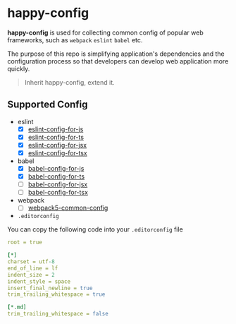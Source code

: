 # happy-config

**happy-config** is used for collecting common config of popular web frameworks, such as `webpack` `eslint` `babel` etc.

The purpose of this repo is simplifying application's dependencies and the configuration process so that developers can develop web application more quickly.

> Inherit happy-config, extend it.

## Supported Config

- eslint
  - [x] [eslint-config-for-js](https://github.com/buyan302/happy-config/blob/main/packages/eslint-config-for-js/README.md)
  - [x] [eslint-config-for-ts](https://github.com/buyan302/happy-config/blob/main/packages/eslint-config-for-ts/README.md)
  - [x] [eslint-config-for-jsx](https://github.com/buyan302/happy-config/blob/main/packages/eslint-config-for-jsx/README.md)
  - [x] [eslint-config-for-tsx](https://github.com/buyan302/happy-config/blob/main/packages/eslint-config-for-tsx/README.md)

- babel
  - [x] [babel-config-for-js](https://github.com/buyan302/happy-config/blob/main/packages/babel-config-for-js/README.md)
  - [x] [babel-config-for-ts](https://github.com/buyan302/happy-config/blob/main/packages/babel-config-for-ts/README.md)
  - [ ] [babel-config-for-jsx](https://github.com/buyan302/happy-config/blob/main/packages/babel-config-for-jsx/README.md)
  - [ ] [babel-config-for-tsx](https://github.com/buyan302/happy-config/blob/main/packages/babel-config-for-tsx/README.md)

- webpack
  - [ ] [webpack5-common-config]()

- `.editorconfig`

You can copy the following code into your `.editorconfig` file

```yml
root = true

[*]
charset = utf-8
end_of_line = lf
indent_size = 2
indent_style = space
insert_final_newline = true
trim_trailing_whitespace = true

[*.md]
trim_trailing_whitespace = false
```

